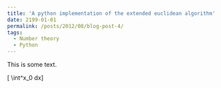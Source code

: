 ```yaml
---
title: 'A python implementation of the extended euclidean algorithm'
date: 2199-01-01
permalink: /posts/2012/08/blog-post-4/
tags:
  - Number theory
  - Python
---
```


This is some text.

\[ \int^x_0 dx\]
